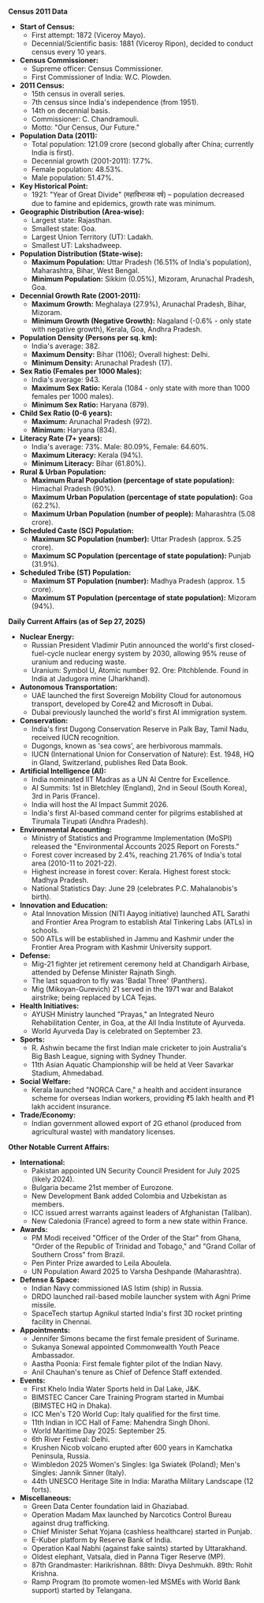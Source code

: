 **Census 2011 Data**

*   **Start of Census:**
    *   First attempt: 1872 (Viceroy Mayo).
    *   Decennial/Scientific basis: 1881 (Viceroy Ripon), decided to conduct census every 10 years.
*   **Census Commissioner:**
    *   Supreme officer: Census Commissioner.
    *   First Commissioner of India: W.C. Plowden.
*   **2011 Census:**
    *   15th census in overall series.
    *   7th census since India's independence (from 1951).
    *   14th on decennial basis.
    *   Commissioner: C. Chandramouli.
    *   Motto: "Our Census, Our Future."
*   **Population Data (2011):**
    *   Total population: 121.09 crore (second globally after China; currently India is first).
    *   Decennial growth (2001-2011): 17.7%.
    *   Female population: 48.53%.
    *   Male population: 51.47%.
*   **Key Historical Point:**
    *   1921: "Year of Great Divide" (महाविभाजक वर्ष) – population decreased due to famine and epidemics, growth rate was minimum.
*   **Geographic Distribution (Area-wise):**
    *   Largest state: Rajasthan.
    *   Smallest state: Goa.
    *   Largest Union Territory (UT): Ladakh.
    *   Smallest UT: Lakshadweep.
*   **Population Distribution (State-wise):**
    *   **Maximum Population:** Uttar Pradesh (16.51% of India's population), Maharashtra, Bihar, West Bengal.
    *   **Minimum Population:** Sikkim (0.05%), Mizoram, Arunachal Pradesh, Goa.
*   **Decennial Growth Rate (2001-2011):**
    *   **Maximum Growth:** Meghalaya (27.9%), Arunachal Pradesh, Bihar, Mizoram.
    *   **Minimum Growth (Negative Growth):** Nagaland (-0.6% - only state with negative growth), Kerala, Goa, Andhra Pradesh.
*   **Population Density (Persons per sq. km):**
    *   India's average: 382.
    *   **Maximum Density:** Bihar (1106); Overall highest: Delhi.
    *   **Minimum Density:** Arunachal Pradesh (17).
*   **Sex Ratio (Females per 1000 Males):**
    *   India's average: 943.
    *   **Maximum Sex Ratio:** Kerala (1084 - only state with more than 1000 females per 1000 males).
    *   **Minimum Sex Ratio:** Haryana (879).
*   **Child Sex Ratio (0-6 years):**
    *   **Maximum:** Arunachal Pradesh (972).
    *   **Minimum:** Haryana (834).
*   **Literacy Rate (7+ years):**
    *   India's average: 73%. Male: 80.09%, Female: 64.60%.
    *   **Maximum Literacy:** Kerala (94%).
    *   **Minimum Literacy:** Bihar (61.80%).
*   **Rural & Urban Population:**
    *   **Maximum Rural Population (percentage of state population):** Himachal Pradesh (90%).
    *   **Maximum Urban Population (percentage of state population):** Goa (62.2%).
    *   **Maximum Urban Population (number of people):** Maharashtra (5.08 crore).
*   **Scheduled Caste (SC) Population:**
    *   **Maximum SC Population (number):** Uttar Pradesh (approx. 5.25 crore).
    *   **Maximum SC Population (percentage of state population):** Punjab (31.9%).
*   **Scheduled Tribe (ST) Population:**
    *   **Maximum ST Population (number):** Madhya Pradesh (approx. 1.5 crore).
    *   **Maximum ST Population (percentage of state population):** Mizoram (94%).

**Daily Current Affairs (as of Sep 27, 2025)**

*   **Nuclear Energy:**
    *   Russian President Vladimir Putin announced the world's first closed-fuel-cycle nuclear energy system by 2030, allowing 95% reuse of uranium and reducing waste.
    *   Uranium: Symbol U, Atomic number 92. Ore: Pitchblende. Found in India at Jadugora mine (Jharkhand).
*   **Autonomous Transportation:**
    *   UAE launched the first Sovereign Mobility Cloud for autonomous transport, developed by Core42 and Microsoft in Dubai.
    *   Dubai previously launched the world's first AI immigration system.
*   **Conservation:**
    *   India's first Dugong Conservation Reserve in Palk Bay, Tamil Nadu, received IUCN recognition.
    *   Dugongs, known as 'sea cows', are herbivorous mammals.
    *   IUCN (International Union for Conservation of Nature): Est. 1948, HQ in Gland, Switzerland, publishes Red Data Book.
*   **Artificial Intelligence (AI):**
    *   India nominated IIT Madras as a UN AI Centre for Excellence.
    *   AI Summits: 1st in Bletchley (England), 2nd in Seoul (South Korea), 3rd in Paris (France).
    *   India will host the AI Impact Summit 2026.
    *   India's first AI-based command center for pilgrims established at Tirumala Tirupati (Andhra Pradesh).
*   **Environmental Accounting:**
    *   Ministry of Statistics and Programme Implementation (MoSPI) released the "Environmental Accounts 2025 Report on Forests."
    *   Forest cover increased by 2.4%, reaching 21.76% of India's total area (2010-11 to 2021-22).
    *   Highest increase in forest cover: Kerala. Highest forest stock: Madhya Pradesh.
    *   National Statistics Day: June 29 (celebrates P.C. Mahalanobis's birth).
*   **Innovation and Education:**
    *   Atal Innovation Mission (NITI Aayog initiative) launched ATL Sarathi and Frontier Area Program to establish Atal Tinkering Labs (ATLs) in schools.
    *   500 ATLs will be established in Jammu and Kashmir under the Frontier Area Program with Kashmir University support.
*   **Defense:**
    *   Mig-21 fighter jet retirement ceremony held at Chandigarh Airbase, attended by Defense Minister Rajnath Singh.
    *   The last squadron to fly was 'Badal Three' (Panthers).
    *   Mig (Mikoyan-Gurevich) 21 served in the 1971 war and Balakot airstrike; being replaced by LCA Tejas.
*   **Health Initiatives:**
    *   AYUSH Ministry launched "Prayas," an Integrated Neuro Rehabilitation Center, in Goa, at the All India Institute of Ayurveda.
    *   World Ayurveda Day is celebrated on September 23.
*   **Sports:**
    *   R. Ashwin became the first Indian male cricketer to join Australia's Big Bash League, signing with Sydney Thunder.
    *   11th Asian Aquatic Championship will be held at Veer Savarkar Stadium, Ahmedabad.
*   **Social Welfare:**
    *   Kerala launched "NORCA Care," a health and accident insurance scheme for overseas Indian workers, providing ₹5 lakh health and ₹1 lakh accident insurance.
*   **Trade/Economy:**
    *   Indian government allowed export of 2G ethanol (produced from agricultural waste) with mandatory licenses.

**Other Notable Current Affairs:**

*   **International:**
    *   Pakistan appointed UN Security Council President for July 2025 (likely 2024).
    *   Bulgaria became 21st member of Eurozone.
    *   New Development Bank added Colombia and Uzbekistan as members.
    *   ICC issued arrest warrants against leaders of Afghanistan (Taliban).
    *   New Caledonia (France) agreed to form a new state within France.
*   **Awards:**
    *   PM Modi received "Officer of the Order of the Star" from Ghana, "Order of the Republic of Trinidad and Tobago," and "Grand Collar of Southern Cross" from Brazil.
    *   Pen Pinter Prize awarded to Leila Aboulela.
    *   UN Population Award 2025 to Varsha Deshpande (Maharashtra).
*   **Defense & Space:**
    *   Indian Navy commissioned IAS Istim (ship) in Russia.
    *   DRDO launched rail-based mobile launcher system with Agni Prime missile.
    *   SpaceTech startup Agnikul started India's first 3D rocket printing facility in Chennai.
*   **Appointments:**
    *   Jennifer Simons became the first female president of Suriname.
    *   Sukanya Sonewal appointed Commonwealth Youth Peace Ambassador.
    *   Aastha Poonia: First female fighter pilot of the Indian Navy.
    *   Anil Chauhan's tenure as Chief of Defence Staff extended.
*   **Events:**
    *   First Khelo India Water Sports held in Dal Lake, J&K.
    *   BIMSTEC Cancer Care Training Program started in Mumbai (BIMSTEC HQ in Dhaka).
    *   ICC Men's T20 World Cup: Italy qualified for the first time.
    *   11th Indian in ICC Hall of Fame: Mahendra Singh Dhoni.
    *   World Maritime Day 2025: September 25.
    *   6th River Festival: Delhi.
    *   Krushen Nicob volcano erupted after 600 years in Kamchatka Peninsula, Russia.
    *   Wimbledon 2025 Women's Singles: Iga Swiatek (Poland); Men's Singles: Jannik Sinner (Italy).
    *   44th UNESCO Heritage Site in India: Maratha Military Landscape (12 forts).
*   **Miscellaneous:**
    *   Green Data Center foundation laid in Ghaziabad.
    *   Operation Madam Max launched by Narcotics Control Bureau against drug trafficking.
    *   Chief Minister Sehat Yojana (cashless healthcare) started in Punjab.
    *   E-Kuber platform by Reserve Bank of India.
    *   Operation Kaal Nabhi (against fake saints) started by Uttarakhand.
    *   Oldest elephant, Vatsala, died in Panna Tiger Reserve (MP).
    *   87th Grandmaster: Harikrishnan. 88th: Divya Deshmukh. 89th: Rohit Krishna.
    *   Ramp Program (to promote women-led MSMEs with World Bank support) started by Telangana.